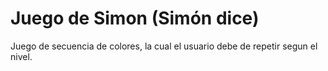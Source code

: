 Juego de Simon (Simón dice)
=================================
Juego de secuencia de colores, la cual el usuario debe de repetir segun el nivel.
